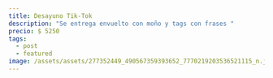 ```yaml
---
title: Desayuno Tik-Tok
description: "Se entrega envuelto con moño y tags con frases "
precio: $ 5250
tags:
  - post
  - featured
image: /assets/assets/277352449_490567359393652_7770219203536521115_n.jpg
---
```

